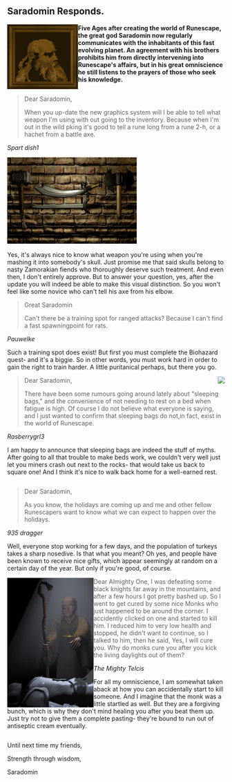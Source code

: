 <h2 class="rsc-centre-text">Saradomin Responds.</h2>

<a href="/images/saradomin.png"><img class="rsc-image" src="/images/saradomin.png" align="left" /></a>
**Five Ages after creating the world of Runescape, the great god Saradomin now regularly communicates with the inhabitants of this fast evolving planet. An agreement with his brothers prohibits him from directly intervening into Runescape's affairs, but in his great omniscience he still listens to the prayers of those who seek his knowledge.**

<div style="clear:both"></div>

> Dear Saradomin,
>
> When you up-date the new graphics system will I be able to tell what weapon I'm using with out going to the inventory. Because when I'm out in the wild pking it's good to tell a rune long from a rune 2-h, or a hachet from a battle axe.

*Spart dish1*

<p class="rsc-centre-text"><a href="/images/lots-of-weapons.jpg"><img class="rsc-image" src="/images/lots-of-weapons.jpg" /></a></p>

Yes, it's always nice to know what weapon you're using when you're mashing it into somebody's skull. Just promise me that said skulls belong to nasty Zamorakian fiends who thoroughly deserve such treatment. And even then, I don't entirely approve. But to answer your question, yes, after the update you will indeed be able to make this visual distinction. So you won't feel like some novice who can't tell his axe from his elbow.

> Great Saradomin
>
> Can't there be a training spot for ranged attacks? Because I can't find a fast spawningpoint for rats.

*Pauwelke*

Such a training spot does exist! But first you must complete the Biohazard quest- and it's a biggie. So in other words, you must work hard in order to gain the right to train harder. A little puritanical perhaps, but there you go.

<a href="/images/knight-sleeping-bag.jpg"><img class="rsc-image" src="/images/knight-sleeping-bag.jpg" align="right" /></a>
> Dear Saradomin,
>
> There have been some rumours going around lately about "sleeping bags," and the convenience of not needing to rest on a bed when fatigue is high. Of course I do not believe what everyone is saying, and I just wanted to confirm that sleeping bags do not,in fact, exist in the world of Runescape.

*Rasberrygrl3*

I am happy to announce that sleeping bags are indeed the stuff of myths. After going to all that trouble to make beds work, we couldn't very well just let you miners crash out next to the rocks- that would take us back to square one! And I think it's nice to walk back home for a well-earned rest.

<div style="clear:both"></div>

> Dear Saradomin,
>
> As you know, the holidays are coming up and me and other fellow Runescapers want to know what we can expect to happen over the holidays.

*935 dragger*

Well, everyone stop working for a few days, and the population of turkeys takes a sharp nosedive. Is that what you meant? Oh yes, and people have been known to receive nice gifts, which appear seemingly at random on a certain day of the year. But only if you're good, of course.

<a href="/images/monk-black-eye.jpg"><img class="rsc-image" src="/images/monk-black-eye.jpg" align="left" /></a>
> Dear Almighty One,
> I was defeating some black knights far away in the mountains, and after a few hours I got pretty bashed up. So I went to get cured by some nice Monks who just happened to be around the corner. I accidently clicked on one and started to kill him. I reduced him to very low health and stopped, he didn't want to continue, so I talked to him, then he said, Yes, I will cure you. Why do monks cure you after you kick the living daylights out of them?

*The Mighty Telcis*

For all my omniscience, I am somewhat taken aback at how you can accidentally start to kill someone. And I imagine that the monk was a little startled as well. But they are a forgiving bunch, which is why they don't mind healing you after you beat them up. Just try not to give them a complete pasting- they're bound to run out of antiseptic cream eventually.

<div style="clear:both"></div>

Until next time my friends,

Strength through wisdom,

Saradomin
